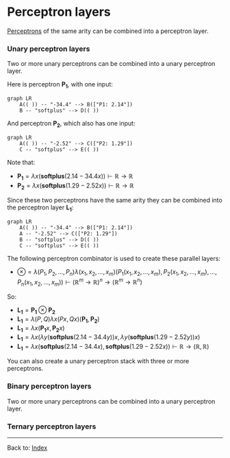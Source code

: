# Perceptron layers

[Perceptrons](perceptrons.md) of the same arity can be combined into a perceptron layer.

### Unary perceptron layers

Two or more unary perceptrons can be combined into a unary perceptron layer.

Here is perceptron $\mathbf{P_1}$, with one input:

```mermaid
graph LR
    A(( )) -- "-34.4" --> B(["P1: 2.14"])
    B -- "softplus" --> D(( ))
```
And perceptron $\mathbf{P_2}$, which also has one input:

```mermaid
graph LR
    A(( )) -- "-2.52" --> C(["P2: 1.29"])
    C -- "softplus" --> E(( ))
```

Note that:
- $\mathbf{P_1} = \lambda x(\mathbf{softplus}(2.14 - 34.4x)) \vdash \mathbb{R}\to\mathbb{R}$
- $\mathbf{P_2} = \lambda x(\mathbf{softplus}(1.29 - 2.52x)) \vdash \mathbb{R}\to\mathbb{R}$

Since these two perceptrons have the same arity they can be combined into the perceptron layer $\mathbf{L_1}$:

```mermaid
graph LR
    A(( )) -- "-34.4" --> B(["P1: 2.14"])
    A -- "-2.52" --> C(["P2: 1.29"])
    B -- "softplus" --> D(( ))
    C -- "softplus" --> E(( ))
```

The following perceptron combinator is used to create these parallel layers:
- $\otimes = \lambda(P_1,P_2,\ldots, P_n)\lambda(x_1,x_2,\ldots,x_m)(P_1(x_1,x_2,\ldots,x_m),P_2(x_1,x_2,\ldots,x_m),\ldots, P_n(x_1,x_2,\ldots,x_m)) \vdash (\mathbb{R}^m\to\mathbb{R})^n \to (\mathbb{R}^m\to\mathbb{R}^n)$

So:
- $\mathbf{L_1} = \mathbf{P_1}\otimes\mathbf{P_2}$
- $\mathbf{L_1} = \lambda(P,Q)\lambda x(Px,Qx)(\mathbf{P_1},\mathbf{P_2})$
- $\mathbf{L_1} = \lambda x(\mathbf{P_1}x,\mathbf{P_2}x)$
- $\mathbf{L_1} = \lambda x(\lambda y(\mathbf{softplus}(2.14 - 34.4y))x,\lambda y(\mathbf{softplus}(1.29 - 2.52y))x)$
- $\mathbf{L_1} = \lambda x(\mathbf{softplus}(2.14 - 34.4x),\mathbf{softplus}(1.29 - 2.52x)) \vdash \mathbb{R}\to(\mathbb{R},\mathbb{R})$

You can also create a unary perceptron stack with three or more perceptrons.


### Binary perceptron layers

Two or more unary perceptrons can be combined into a unary perceptron layer.

### Ternary perceptron layers



----

Back to: [Index](index.md)

